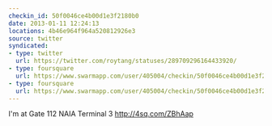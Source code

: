 ```yaml
---
checkin_id: 50f0046ce4b00d1e3f2180b0
date: 2013-01-11 12:24:13
locations: 4b46e964f964a520812926e3
source: twitter
syndicated:
- type: twitter
  url: https://twitter.com/roytang/statuses/289709296164433920/
- type: foursquare
  url: https://www.swarmapp.com/user/405004/checkin/50f0046ce4b00d1e3f2180b0?s=pDkkSdlW167JzyQhnbWLtpIzQrA&ref=tw
- type: foursquare
  url: https://www.swarmapp.com/user/405004/checkin/50f0046ce4b00d1e3f2180b0?s=pDkkSdlW167JzyQhnbWLtpIzQrA&ref=tw
---
```


I'm at Gate 112 NAIA Terminal 3 http://4sq.com/ZBhAap